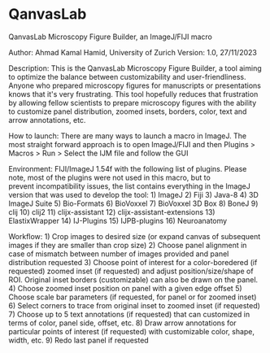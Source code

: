 # QanvasLab
QanvasLab Microscopy Figure Builder, an ImageJ/FIJI macro

Author: Ahmad Kamal Hamid, University of Zurich
Version: 1.0, 27/11/2023 
 
Description: This is the QanvasLab Microscopy Figure Builder, a tool aiming to optimize the balance between customizability and user-friendliness.
  		Anyone who prepared microscopy figures for manuscripts or presentations knows that it's very frustrating. This tool hopefully reduces
  		that frustration by allowing fellow scientists to prepare microscopy figures with the ability to customize panel distribution, zoomed insets,
  		borders, color, text and arrow annotations, etc. 

How to launch: There are many ways to launch a macro in ImageJ. The most straight forward approach is to open ImageJ/FIJI and then
    Plugins > Macros > Run > Select the IJM file and follow the GUI
    
Environment: FIJI/ImageJ 1.54f with the following list of plugins. Please note, most of the plugins were not used in this macro, but to  
  		prevent incompatibility issues, the list contains everything in the ImageJ version that was used to develop the tool:
  			1) ImageJ
  			2) Fiji
  			3) Java-8
  			4) 3D ImageJ Suite
  			5) Bio-Formats
  			6) BioVoxxel
  			7) BioVoxxel 3D Box
 	  		8) BoneJ
  			9) clij
  			10) clij2
  			11) clijx-assistant
  			12) clijx-assistant-extensions
  			13) ElastixWrapper
  			14) IJ-Plugins
  			15) IJPB-plugins
  			16) Neuroanatomy

Workflow:
  			1) Crop images to desired size (or expand canvas of subsequent images if they are smaller than crop size)
  			2) Choose panel alignment in case of mismatch between number of images provided and panel distribution requested
  			3) Choose point of interest for a color-boredered (if requested) zoomed inset (if requested) and adjust position/size/shape of ROI.
  				Original inset borders (customizable) can also be drawn on the panel.
  			4) Choose zoomed inset position on panel with a given edge offset
  			5) Choose scale bar parameters (if requested, for panel or for zoomed inset)
  			6) Select corners to trace from original inset to zoomed inset (if requested)
  			7) Choose up to 5 text annotations (if requested) that can customized in terms of color, panel side, offset, etc. 
  			8) Draw arrow annotations for particular points of interest (if requested) with customizable color, shape, width, etc.
  			9) Redo last panel if requested
